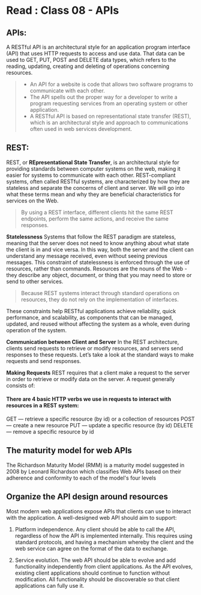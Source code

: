 # Read : Class 08 - APIs

## APIs: 
A RESTful API is an architectural style for an application program interface (API) that uses HTTP requests to access and use data. That data can be used to GET, PUT, POST and DELETE data types, which refers to the reading, updating, creating and deleting of operations concerning resources.
>* An API for a website is code that allows two software programs to communicate with each other.
>* The API spells out the proper way for a developer to write a program requesting services from an operating system or other application.
>* A RESTful API is based on representational state transfer (REST), which is an architectural style and approach to communications often used in web services development.

  ## REST:
REST, or **REpresentational State Transfer**, is an architectural style for providing standards between computer systems on the web, making it easier for systems to communicate with each other. REST-compliant systems, often called RESTful systems, are characterized by how they are stateless and separate the concerns of client and server. We will go into what these terms mean and why they are beneficial characteristics for services on the Web.

> By using a REST interface, different clients hit the same REST endpoints, perform the same actions, and receive the same responses.

**Statelessness**
Systems that follow the REST paradigm are stateless, meaning that the server does not need to know anything about what state the client is in and vice versa. In this way, both the server and the client can understand any message received, even without seeing previous messages. This constraint of statelessness is enforced through the use of resources, rather than commands. Resources are the nouns of the Web - they describe any object, document, or thing that you may need to store or send to other services.

> Because REST systems interact through standard operations on resources, they do not rely on the implementation of interfaces.

These constraints help RESTful applications achieve reliability, quick performance, and scalability, as components that can be managed, updated, and reused without affecting the system as a whole, even during operation of the system.

**Communication between Client and Server**
In the REST architecture, clients send requests to retrieve or modify resources, and servers send responses to these requests. Let’s take a look at the standard ways to make requests and send responses.

 **Making Requests**
REST requires that a client make a request to the server in order to retrieve or modify data on the server. A request generally consists of:


#### There are 4 basic HTTP verbs we use in requests to interact with resources in a REST system:

GET — retrieve a specific resource (by id) or a collection of resources
POST — create a new resource
PUT — update a specific resource (by id)
DELETE — remove a specific resource by id

## The maturity model for web APIs 
The Richardson Maturity Model (RMM) is a maturity model suggested in 2008 by
 Leonard Richardson which classifies Web APIs based on their adherence and
 conformity to each of the model's four levels

 ## Organize the API design around resources 
 Most modern web applications expose APIs that clients can use to interact with the application. A well-designed web API should aim to support:

1. Platform independence. Any client should be able to call the API, regardless of how the API is implemented internally. This requires using standard protocols, and having a mechanism whereby the client and the web service can agree on the format of the data to exchange.

2. Service evolution. The web API should be able to evolve and add functionality independently from client applications. As the API evolves, existing client applications should continue to function without modification. All functionality should be discoverable so that client applications can fully use it.
